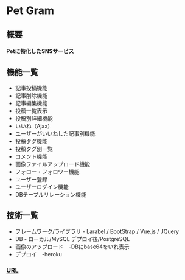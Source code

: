# Pet Gram

## 概要
#### Petに特化したSNSサービス

## 機能一覧
- 記事投稿機能
- 記事削除機能
- 記事編集機能
- 投稿一覧表示
- 投稿別詳細機能
- いいね（Ajax）
- ユーザーがいいねした記事別機能
- 投稿タグ機能
- 投稿タグ別一覧
- コメント機能
- 画像ファイルアップロード機能
- フォロー・フォロワー機能
- ユーザー登録
- ユーザーログイン機能
- DBテーブルリレーション機能

## 技術一覧
- フレームワーク/ライブラリ - Larabel / BootStrap / Vue.js / JQuery
- DB - ローカル/MySQL デプロイ後/PostgreSQL
- 画像のアップロード　-DBにbase64をいれ表示
- デプロイ　-heroku

### [URL](http://pet-gram.herokuapp.com/)
